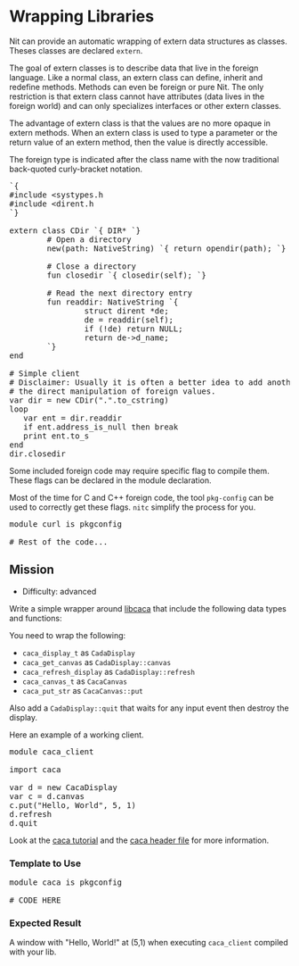 # Wrapping Libraries

Nit can provide an automatic wrapping of extern data structures as classes.
Theses classes are declared `extern`.

The goal of extern classes is to describe data that live in the foreign language.
Like a normal class, an extern class can define, inherit and redefine methods.
Methods can even be foreign or pure Nit.
The only restriction is that extern class cannot have attributes (data lives in the foreign world) and can only specializes interfaces or other extern classes.

The advantage of extern class is that the values are no more opaque in extern methods.
When an extern class is used to type a parameter or the return value of an extern method,
then the value is directly accessible.

The foreign type is indicated after the class name with the now traditional back-quoted curly-bracket notation.

<!--
~~~nit
`{
#include <sys/types.h>
#include <dirent.h>
`}

extern class CDir `{ DIR* `}
        # Open a directory
        new(path: NativeString) `{ return opendir(path); `}

        # Close a directory
        fun closedir `{ closedir(self); `}

        # Read the next directory entry
        fun readdir: NativeString `{
                struct dirent *de;
                de = readdir(self);
                if (!de) return NULL;
                return de->d_name;
        `}
end

# Simple client
# Disclaimer: Usually it is often a better idea to add another API level to avoid
# the direct manipulation of foreign values.
var dir = new CDir(".".to_cstring)
loop
	var ent = dir.readdir
	if ent.address_is_null then break
	print ent.to_s
end
dir.closedir
~~~
-->

<pre class="hl"><span class="hl str">`{</span>
<span class="hl str">#include &lt;systypes.h</span>
<span class="hl str">#include &lt;dirent.h</span>
<span class="hl str">`</span><span class="hl opt">}</span>

<span class="hl kwa">extern class</span> <span class="hl kwb">CDir</span> <span class="hl str">`</span><span class="hl esc">{ DIR* `}</span>
<span class="hl str">        # Open a directory</span>
<span class="hl str">        new(path: NativeString) `</span><span class="hl esc">{ return opendir(path); `}</span>

        <span class="hl slc"># Close a directory</span>
        <span class="hl kwa">fun</span> closedir <span class="hl str">`</span><span class="hl esc">{ closedir(self); `}</span>
<span class="hl str"></span>
<span class="hl str">        # Read the next directory entry</span>
<span class="hl str">        fun readdir: NativeString `</span><span class="hl opt">{</span>
                struct dirent <span class="hl opt">*</span>de<span class="hl opt">;</span>
                de <span class="hl opt">=</span> readdir<span class="hl opt">(</span><span class="hl kwa">self</span><span class="hl opt">);</span>
                <span class="hl kwa">if</span> <span class="hl opt">(!</span>de<span class="hl opt">)</span> <span class="hl kwa">return</span> <span class="hl kwb">NULL</span><span class="hl opt">;</span>
                <span class="hl kwa">return</span> de-&gt;d_name<span class="hl opt">;</span>
        <span class="hl str">`}</span>
<span class="hl str">end</span>
<span class="hl str"></span>
<span class="hl str"># Simple client</span>
<span class="hl str"># Disclaimer: Usually it is often a better idea to add another API level to avoid</span>
<span class="hl str"># the direct manipulation of foreign values.</span>
<span class="hl str">var dir = new CDir(&quot;.&quot;.to_cstring)</span>
<span class="hl str">loop</span>
<span class="hl str">	var ent = dir.readdir</span>
<span class="hl str">	if ent.address_is_null then break</span>
<span class="hl str">	print ent.to_s</span>
<span class="hl str">end</span>
<span class="hl str">dir.closedir</span>
</pre>

Some included foreign code may require specific flag to compile them.
These flags can be declared in the module declaration.

Most of the time for C and C++ foreign code, the tool `pkg-config` can be used to correctly get these flags.
`nitc` simplify the process for you.

<!--
module curl is pkgconfig

# Rest of the code...
-->

<pre class="hl"><span class="hl kwa">module</span> curl <span class="hl kwa">is</span> pkgconfig

<span class="hl slc"># Rest of the code...</span>
</pre>

## Mission

* Difficulty: advanced

Write a simple wrapper around [libcaca](http://caca.zoy.org/doxygen/libcaca/caca_8h.html) that include the following data types and functions:

You need to wrap the following:

* `caca_display_t` as `CadaDisplay`
* `caca_get_canvas` as `CadaDisplay::canvas`
* `caca_refresh_display` as `CadaDisplay::refresh`
* `caca_canvas_t` as `CacaCanvas`
* `caca_put_str` as `CacaCanvas::put`

Also add a `CadaDisplay::quit` that waits for any input event then destroy the display.

Here an example of a working client.

<!--~~~nit
module caca_client

import caca

var d = new CacaDisplay
var c = d.canvas
c.put("Hello, World!", 5, 1)
d.refresh
d.quit
~~~-->

<pre class="hl"><span class="hl kwa">module</span> caca_client

<span class="hl kwa">import</span> caca

<span class="hl kwa">var</span> d <span class="hl opt">=</span> <span class="hl kwa">new</span> <span class="hl kwb">CacaDisplay</span>
<span class="hl kwa">var</span> c <span class="hl opt">=</span> d<span class="hl opt">.</span>canvas
c<span class="hl opt">.</span>put<span class="hl opt">(</span><span class="hl str">&quot;Hello, World&quot;</span><span class="hl opt">,</span> <span class="hl num">5</span><span class="hl opt">,</span> <span class="hl num">1</span><span class="hl opt">)</span>
d<span class="hl opt">.</span>refresh
d<span class="hl opt">.</span>quit
</pre>

Look at the [caca tutorial](http://caca.zoy.org/doxygen/libcaca/libcaca-tutorial.html) and the [caca header file](http://caca.zoy.org/doxygen/libcaca/caca_8h.html) for more information.

### Template to Use

<!--~~~nit
module caca is pkgconfig

# CODE HERE
~~~-->

<pre class="hl"><span class="hl kwa">module</span> caca <span class="hl kwa">is</span> pkgconfig

<span class="hl slc"># CODE HERE</span>
</pre>

### Expected Result

A window with "Hello, World!" at (5,1) when executing `caca_client` compiled with your lib.
